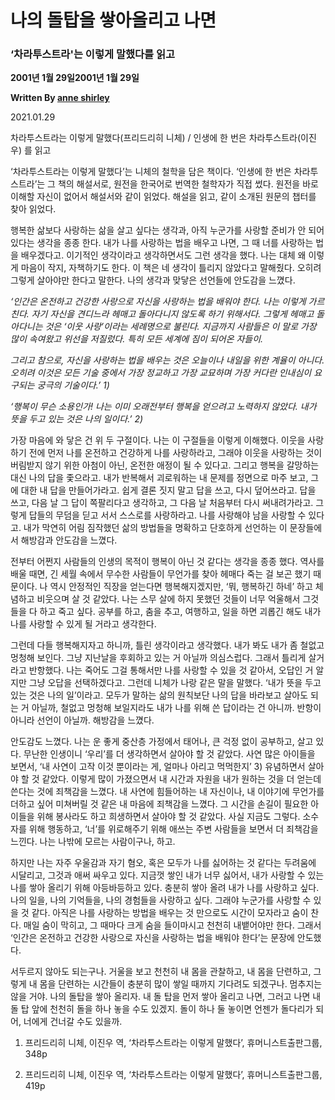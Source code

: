 # 나의 돌탑을 쌓아올리고 나면

### ‘차라투스트라'는 이렇게 말했다를 읽고

**2001년 1월 29일2001년 1월 29일**

**Written By [anne shirley](https://www.todayitanzada.com/essay?author=600ccc46fca7d614a7dbe498)**

2021.01.29

차라투스트라는 이렇게 말했다(프리드리히 니체) / 인생에 한 번은 차라투스트라(이진우) 를 읽고

‘차라투스트라는 이렇게 말했다’는 니체의 철학을 담은 책이다. ‘인생에 한 번은 차라투스트라’는 그 책의 해설서로, 원전을 한국어로 번역한 철학자가 직접 썼다. 원전을 바로 이해할 자신이 없어서 해설서와 같이 읽었다. 해설을 읽고, 같이 소개된 원문의 챕터를 찾아 읽었다.

행복한 삶보다 사랑하는 삶을 살고 싶다는 생각과, 아직 누군가를 사랑할 준비가 안 되어 있다는 생각을 종종 한다. 내가 나를 사랑하는 법을 배우고 나면, 그 때 너를 사랑하는 법을 배우겠다고. 이기적인 생각이라고 생각하면서도 그런 생각을 했다. 나는 대체 왜 이렇게 마음이 작지, 자책하기도 한다. 이 책은 네 생각이 틀리지 않았다고 말해줬다. 오히려 그렇게 살아야만 한다고 말한다. 나의 생각과 맞닿은 선언들에 안도감을 느꼈다.

*‘인간은 온전하고 건강한 사랑으로 자신을 사랑하는 법을 배워야 한다. 나는 이렇게 가르친다. 자기 자신을 견디느라 헤매고 돌아다니지 않도록 하기 위해서다. 그렇게 헤매고 돌아다니는 것은 ‘이웃 사랑’이라는 세례명으로 불린다. 지금까지 사람들은 이 말로 가장 많이 속여왔고 위선을 저질렀다. 특히 모든 세계에 짐이 되어온 자들이.*

*그리고 참으로, 자신을 사랑하는 법을 배우는 것은 오늘이나 내일을 위한 계율이 아니다. 오히려 이것은 모든 기술 중에서 가장 정교하고 가장 교묘하며 가장 커다란 인내심이 요구되는 궁극의 기술이다.’ 1)*

*‘행복이 무슨 소용인가! 나는 이미 오래전부터 행복을 얻으려고 노력하지 않았다. 내가 뜻을 두고 있는 것은 나의 일이다.’ 2)*

가장 마음에 와 닿은 건 위 두 구절이다. 나는 이 구절들을 이렇게 이해했다. 이웃을 사랑하기 전에 먼저 나를 온전하고 건강하게 나를 사랑하라고, 그래야 이웃을 사랑하는 것이 버림받지 않기 위한 아첨이 아닌, 온전한 애정이 될 수 있다고. 그리고 행복을 갈망하는 대신 나의 답을 좇으라고. 내가 반복해서 괴로워하는 내 문제를 정면으로 마주 보고, 그에 대한 내 답을 만들어가라고. 쉽게 결론 짓지 말고 답을 쓰고, 다시 덮어쓰라고. 답을 쓰고, 다음 날 그 답이 쪽팔리다고 생각하고, 그 다음 날 처음부터 다시 써내려가라고. 그렇게 답들의 무덤을 딛고 서서 스스로를 사랑하라고. 나를 사랑해야 남을 사랑할 수 있다고. 내가 막연히 어림 짐작했던 삶의 방법들을 명확하고 단호하게 선언하는 이 문장들에서 해방감과 안도감을 느꼈다.

전부터 어쩐지 사람들의 인생의 목적이 행복이 아닌 것 같다는 생각을 종종 했다. 역사를 배울 때면, 긴 세월 속에서 무수한 사람들이 무언가를 찾아 헤매다 죽는 걸 보곤 했기 때문이다. 나 역시 안정적인 직장을 얻는다면 행복해지겠지만, ‘뭐, 행복하긴 하네’ 하고 체념하고 비웃으며 살 것 같았다. 나는 스무 살에 하지 못했던 것들이 너무 억울해서 그것들을 다 하고 죽고 싶다. 공부를 하고, 춤을 추고, 여행하고, 일을 하면 괴롭긴 해도 내가 나를 사랑할 수 있게 될 거라고 생각한다.

그런데 다들 행복해지자고 하니까,  틀린 생각이라고 생각했다. 내가 봐도 내가 좀 철없고 멍청해 보인다. 그냥 지난날을 후회하고 있는 거 아닐까 의심스럽다. 그래서 틀리게 살거라고 반항했다. 나는 죽어도 그걸 통해서만 나를 사랑할 수 있을 것 같아서, 오답인 거 알지만 그냥 오답을 선택하겠다고. 그런데 니체가 나랑 같은 말을 말했다. ‘내가 뜻을 두고 있는 것은 나의 일’이라고. 모두가 말하는 삶의 원칙보단 나의 답을 바라보고 살아도 되는 거 아닐까, 철없고 멍청해 보일지라도 내가 나를 위해 쓴 답이라는 건 아니까. 반항이 아니라 선언이 아닐까. 해방감을 느꼈다.

안도감도 느꼈다. 나는 운 좋게 중산층 가정에서 태어나, 큰 걱정 없이 공부하고, 살고 있다. 무난한 인생이니 ‘우리’를 더 생각하면서 살아야 할 것 같았다. 사연 많은 아이들을 보면서, ‘내 사연이 고작 이것 뿐이라는 게, 얼마나 아리고 먹먹한지’ 3) 유념하면서 살아야 할 것 같았다. 이렇게 많이 가졌으면서 내 시간과 자원을 내가 원하는 것을 더 얻는데 쓴다는 것에 죄책감을 느꼈다. 내 사연에 힘들어하는 내 자신이나, 내 이야기에 무언가를 더하고 싶어 미쳐버릴 것 같은 내 마음에 죄책감을 느꼈다. 그 시간을 손길이 필요한 아이들을 위해 봉사라도 하고 희생하면서 살아야 할 것 같았다. 사실 지금도 그렇다. 소수자를 위해 행동하고, ‘너’를 위로해주기 위해 애쓰는 주변 사람들을 보면서 더 죄책감을 느낀다. 나는 나밖에 모르는 사람이구나, 하고.

하지만 나는 자주 우울감과 자기 혐오, 혹은 모두가 나를 싫어하는 것 같다는 두려움에 시달리고, 그것과 애써 싸우고 있다.  지금껏 쌓인 내가 너무 싫어서, 내가 사랑할 수 있는 나를 쌓아 올리기 위해 아등바등하고 있다. 충분히 쌓아 올려 내가 나를 사랑하고 싶다. 나의 일을, 나의 기억들을, 나의 경험들을 사랑하고 싶다. 그래야 누군가를 사랑할 수 있을 것 같다. 아직은 나를 사랑하는 방법을 배우는 것 만으로도 시간이 모자라고 숨이 찬다. 매일 숨이 막히고, 그 때마다 크게 숨을 들이마시고 천천히 내뱉어야만 한다. 그래서 ‘인간은 온전하고 건강한 사랑으로 자신을 사랑하는 법을 배워야 한다’는 문장에 안도했다.

서두르지 않아도 되는구나. 거울을 보고 천천히 내 몸을 관찰하고, 내 몸을 단련하고, 그렇게 내 몸을 단련하는 시간들이 충분히 많이 쌓일 때까지 기다려도 되겠구나. 멈추지는 않을 거야. 나의 돌탑을 쌓아 올리자. 내 돌 탑을 먼저 쌓아 올리고 나면, 그러고 나면 내 돌 탑 앞에 천천히 돌을 하나 놓을 수도 있겠지. 돌이 하나 둘 놓이면 언젠가 돌다리가 되어, 너에게 건너갈 수도 있을까.

1) 프리드리히 니체, 이진우 역, ‘차라투스트라는 이렇게 말했다’,  휴머니스트출판그룹, 348p

2) 프리드리히 니체, 이진우 역, ‘차라투스트라는 이렇게 말했다’,  휴머니스트출판그룹, 419p